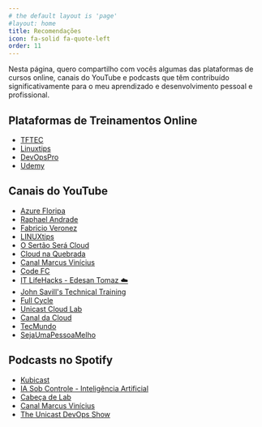 ```yaml
---
# the default layout is 'page'
#layout: home
title: Recomendações
icon: fa-solid fa-quote-left
order: 11
---
```


Nesta página, quero compartilho com vocês algumas das plataformas de cursos online, canais do YouTube e podcasts que têm contribuído significativamente para o meu aprendizado e desenvolvimento pessoal e profissional.

## Plataformas de Treinamentos Online

- <i class="fa-solid fa-link"></i> [TFTEC](https://www.tftec.com.br)
- <i class="fa-solid fa-link"></i> [Linuxtips](https://www.linuxtips.io/)
- <i class="fa-solid fa-link"></i> [DevOpsPro](https://curso.devopspro.com.br/)
- <i class="fa-solid fa-link"></i> [Udemy](https://www.udemy.com/)

## Canais do YouTube

- <i class="fab fa-youtube"></i> [Azure Floripa](https://www.youtube.com/@AzureFloripa)
- <i class="fab fa-youtube"></i> [Raphael Andrade](https://www.youtube.com/@RaphaelAndrade)
- <i class="fab fa-youtube"></i> [Fabricio Veronez](https://www.youtube.com/@fabricioveronez)
- <i class="fab fa-youtube"></i> [LINUXtips](https://www.youtube.com/@LinuxTips)
- <i class="fab fa-youtube"></i> [O Sertão Será Cloud](https://www.youtube.com/@sertaoseracloud)
- <i class="fab fa-youtube"></i> [Cloud na Quebrada](https://www.youtube.com/@sertaoseracloud)
- <i class="fab fa-youtube"></i> [Canal Marcus Vinícius](https://www.youtube.com/@canalmarcusvinicius)
- <i class="fab fa-youtube"></i> [Code FC](https://www.youtube.com/@CodeFC)
- <i class="fab fa-youtube"></i> [IT LifeHacks - Edesan Tomaz ☁️](https://www.youtube.com/@ITLifeHacks)
- <i class="fab fa-youtube"></i> [John Savill's Technical Training](https://www.youtube.com/@NTFAQGuy)
- <i class="fab fa-youtube"></i> [Full Cycle](https://www.youtube.com/@FullCycle)
- <i class="fab fa-youtube"></i> [Unicast Cloud Lab](https://www.youtube.com/@unicastlab)
- <i class="fab fa-youtube"></i> [Canal da Cloud](https://www.youtube.com/@CanaldaCloud/)
- <i class="fab fa-youtube"></i> [TecMundo](https://www.youtube.com/@tecmundo)
- <i class="fab fa-youtube"></i> [SejaUmaPessoaMelho](https://www.youtube.com/@sejaumapessoamelhor)

## Podcasts no Spotify

- <i class="fa-brands fa-spotify"></i> [Kubicast](https://open.spotify.com/show/7x2OHOUAaOnTjlSwBHNAjN?si=1c30528ecfd9400f)
- <i class="fa-brands fa-spotify"></i> [IA Sob Controle - Inteligência Artificial](https://open.spotify.com/show/5xLCMHJ6eGWzdu8JaIDkuP?si=802093c6b8884482)
- <i class="fa-brands fa-spotify"></i> [Cabeça de Lab](https://open.spotify.com/show/6jYjcj4oQ31J85jGhbiRkK?si=23f4d88f65df4faa)
- <i class="fa-brands fa-spotify"></i> [Canal Marcus Vinícius](https://open.spotify.com/show/4fhMGofxZCOjminSRHp3iN)
- <i class="fa-brands fa-spotify"></i> [The Unicast DevOps Show](https://open.spotify.com/show/4h44R75Kcg9WQvOr4GxKJK)